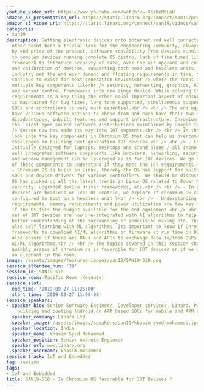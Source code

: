 ```yaml
---
youtube_video_url: https://www.youtube.com/watch?v=-XKzDeM6LaU
amazon_s3_presentation_url: https://static.linaro.org/connect/san19/presentations/san19-510.pdf
amazon_s3_video_url: https://static.linaro.org/connect/san19/videos/san19-510.mp4
categories:
- san19
description: Getting electronic devices onto internet and well connected with each
  other hasnt been a trivial task for the engineering community, always challenged
  by end price of the product, software scalability from devices running firmware
  to complex devices running complete OS distro, lack of fine tuned libraries and
  framework to introduce security of data, over the air upgrade and configuration
  and calibration of devices, supporting both head and headless units. Though the
  industry met the end user demand and floating requirements in time, the challenges
  continue to exist for next generation devices<br /> where the focus is on integrating
  multiple key components like<br /> security, networking, graphics, AI and ML libraries
  and sensor control frameworks into one singe device. While solving the system integration
  requirements is a key thing the other equal important aspect of ensuring the software
  is maintained for bug fixes, long term supported, simultaneous support for multiple
  SOCs and controllers is very much essential.<br /> <br /> The end equipment manufacturers
  have various software options to chose from and each have their own advantages and
  disadvantages, inbuilt features and support infrastructure. Chromium OS is one of
  the latest open source software distributions maintained by Google for almost a<br
  /> decade now has made its way into IOT segments.<br /> <br /> In this session we
  look into the key components in Chromium OS that can help us overcome the software
  challenges in building next generation IOT devices.<br /> <br /> - Chromium OS is
  initially designed for laptops, desktops and stand alone / all inone boxes, the
  well integrated software components like browsers, networking, security, boot options
  and window management can be leveraged as is for IOT devices. We go through few
  of these components to understand if they meet the IOT requirements.<br /> <br />
  - Chromium OS is built on Linux, thereby the OS has support for multiple latest
  SOCs and device drivers for various controllers. We should be discussing if chromium
  OS has picked up all the latest trends in Linux OS related to Power Management,
  security, upgraded device driver frameworks, etc.<br /> <br /> - In general IOT
  devices are headless or less UI centric, we explore if chromium OS can be easily
  configured to boot on a headless unit ?<br /> <br /> - Understanding the system
  requirements, memory requirements and power utilization are few key factors to consider
  if the OS fits the budget available for the end equipment.<br /> <br /> - The new
  set of IOT devices are now pre-integrated with AI algorithms to help end user for
  better understanding of the surrounding or indecision making etc. The devices are
  also self learning with ML algorithms. Its important to know if Chromium OS has
  frameworks to download AI/ML algorithms or firmware at run time on DSPs or SOCs.
  Also ensure if there are HALs and APIs to exchange data to/from DSPs or SOCs running
  AI/ML algorithms.<br /> <br /> The topics covered in this session should help us
  quickly assess if chromium os is favorable for IOT devices or if we were bringing
  an elephant in the room.
image: /assets/images/featured-images/san19/SAN19-510.png
session_attendee_num: '29'
session_id: SAN19-510
session_room: Pacific Room (Keynote)
session_slot:
  end_time: '2019-09-27 11:25:00'
  start_time: '2019-09-27 11:00:00'
session_speakers:
- speaker_bio: Senior Software Engineer, Developer services, Linaro. Passionate about
    building and booting Android on ARM based SOCs for mobile and ARM servers.
  speaker_company: Linaro Ltd
  speaker_image: /assets/images/speakers/san19/khasim-syed-mohammed.jpg
  speaker_location: India
  speaker_name: Khasim Syed Mohammed
  speaker_position: Senior Android Engineer
  speaker_url: www.linaro.org
  speaker_username: khasim.mohammed
session_track: IoT and Embedded
tag: session
tags:
- IoT and Embedded
title: SAN19-510 - Is Chromium OS favorable for IOT Devices ?
---
```

